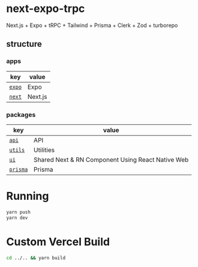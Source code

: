 # next-expo-trpc

Next.js + Expo + tRPC + Tailwind + Prisma + Clerk + Zod + turborepo

## structure

### apps

| key                   | value                 |
|-----------------------|-----------------------|
| [`expo`](./apps/expo) | Expo                  |
| [`next`](./apps/next) | Next.js               |

### packages

| key                                       | value     |
|-------------------------------------------|-----------|
| [`api`](./packages/api)                   | API       |
| [`utils`](./packages/utils)               | Utilities |
| [`ui`](./packages/ui)               | Shared Next & RN Component Using React Native Web |
| [`prisma`](./packages/db)               | Prisma |

# Running
```bash
yarn push 
yarn dev
```

# Custom Vercel Build
```bash
cd ../.. && yarn build
```